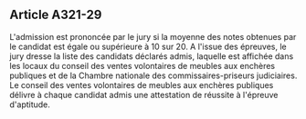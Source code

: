 Article A321-29
----
L'admission est prononcée par le jury si la moyenne des notes obtenues par le
candidat est égale ou supérieure à 10 sur 20. A l'issue des épreuves, le jury
dresse la liste des candidats déclarés admis, laquelle est affichée dans les
locaux du conseil des ventes volontaires de meubles aux enchères publiques et de
la Chambre nationale des commissaires-priseurs judiciaires. Le conseil des
ventes volontaires de meubles aux enchères publiques délivre à chaque candidat
admis une attestation de réussite à l'épreuve d'aptitude.
